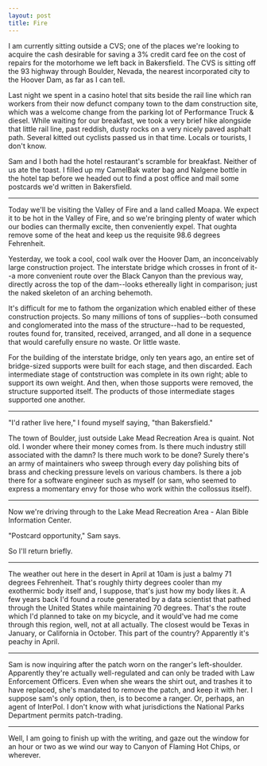```yaml
---
layout: post
title: Fire
---
```


I am currently sitting outside a CVS; one of the places we're looking to acquire the cash desirable for saving a 3% credit card fee on the cost of repairs for the motorhome we left back in Bakersfield. The CVS is sitting off the 93 highway through Boulder, Nevada, the nearest incorporated city to the Hoover Dam, as far as I can tell.

Last night we spent in a casino hotel that sits beside the rail line which ran workers from their now defunct company town to the dam construction site, which was a welcome change from the parking lot of Performance Truck & diesel. While waiting for our breakfast, we took a very brief hike alongside that little rail line, past reddish, dusty rocks on a very nicely paved asphalt path. Several kitted out cyclists passed us in that time. Locals or tourists, I don't know.

Sam and I both had the hotel restaurant's scramble for breakfast. Neither of us ate the toast. I filled up my CamelBak water bag and Nalgene bottle in the hotel tap before we headed out to find a post office and mail some postcards we'd written in Bakersfield.

---

Today we'll be visiting the Valley of Fire and a land called Moapa. We expect it to be hot in the Valley of Fire, and so we're bringing plenty of water which our bodies can thermally excite, then conveniently expel. That oughta remove some of the heat and keep us the requisite 98.6 degrees Fehrenheit.

Yesterday, we took a cool, cool walk over the Hoover Dam, an inconceivably large construction project. The interstate bridge which crosses in front of it--a more convenient route over the Black Canyon than the previous way, directly across the top of the dam--looks ethereally light in comparison; just the naked skeleton of an arching behemoth.

It's difficult for me to fathom the organization which enabled either of these construction projects. So many millions of tons of supplies--both consumed and conglomerated into the mass of the structure--had to be requested, routes found for, transited, received, arranged, and all done in a sequence that would carefully ensure no waste. Or little waste.

For the building of the interstate bridge, only ten years ago, an entire set of bridge-sized supports were built for each stage, and then discarded. Each intermediate stage of contstruction was complete in its own right; able to support its own weight. And then, when those supports were removed, the structure supported itself. The products of those intermediate stages supported one another.

---

"I'd rather live here," I found myself saying, "than Bakersfield."

The town of Boulder, just outside Lake Mead Recreation Area is quaint. Not old. I wonder where their money comes from. Is there much industry still associated with the damn? Is there much work to be done? Surely there's an army of maintainers who sweep through every day polishing bits of brass and checking pressure levels on various chambers. Is there a job there for a software engineer such as myself (or sam, who seemed to express a momentary envy for those who work within the collossus itself).

---

Now we're driving through to the Lake Mead Recreation Area - Alan Bible Information Center.

"Postcard opportunity," Sam says.

So I'll return briefly.

---

The weather out here in the desert in April at 10am is just a balmy 71 degrees Fehrenheit. That's roughly thirty degrees cooler than my exothermic body itself and, I suppose, that's just how my body likes it. A few years back I'd found a route generated by a data scientist that pathed through the United States while maintaining 70 degrees. That's the route which I'd planned to take on my bicycle, and it would've had me come through this region, well, not at all actually. The closest would be Texas in January, or California in October. This part of the country? Apparently it's peachy in April.

---

Sam is now inquiring after the patch worn on the ranger's left-shoulder. Apparently they're actually well-regulated and can only be traded with Law Enforcement Officers. Even when she wears the shirt out, and trashes it to have replaced, she's mandated to remove the patch, and keep it with her. I suppose sam's only option, then, is to become a ranger. Or, perhaps, an agent of InterPol. I don't know with what jurisdictions the National Parks Department permits patch-trading.

---

Well, I am going to finish up with the writing, and gaze out the window for an hour or two as we wind our way to Canyon of Flaming Hot Chips, or wherever.

